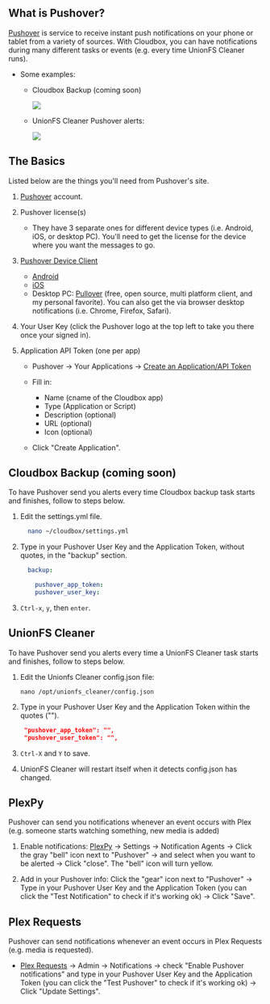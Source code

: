 ## What is Pushover?

[Pushover](https://pushover.net/faq) is service to receive instant push notifications on your phone or tablet from a variety of sources. With Cloudbox, you can have notifications during many different tasks or events (e.g. every time UnionFS Cleaner runs).

-  Some examples:

   - Cloudbox Backup (coming soon)

     ![](https://i.imgur.com/fDWzmxM.png)

   - UnionFS Cleaner Pushover alerts:
  
     ![](https://i.imgur.com/HUUZ91a.png)
  




## The Basics

Listed below are the things you'll need from Pushover's site. 

1. [Pushover](https://pushover.net/login) account.

1. Pushover license(s) 

   - They have 3 separate ones for different device types (i.e. Android, iOS, or desktop PC). You'll need to get the license for the device where you want the messages to go. 

1. [Pushover Device Client](https://pushover.net/clients)
   - [Android](https://pushover.net/clients/android)
   - [iOS](https://pushover.net/clients/ios)
   - Desktop PC: [Pullover](https://github.com/cgrossde/Pullover) (free, open source, multi platform client, and my personal favorite). You can also get the via browser desktop notifications (i.e. Chrome, Firefox, Safari).

1. Your User Key (click the Pushover logo at the top left to take you there once your signed in). 

1. Application API Token (one per app)

   - Pushover -> Your Applications -> [Create an Application/API Token](https://pushover.net/apps/build)

   - Fill in: 
     - Name (cname of the Cloudbox app)
     - Type (Application or Script)
     - Description (optional)
     - URL (optional)
     - Icon (optional)
   - Click "Create Application".


## Cloudbox Backup (coming soon)

To have Pushover send you alerts every time Cloudbox backup task starts and finishes, follow to steps below. 

1. Edit the settings.yml file. 

   ```bash
     nano ~/cloudbox/settings.yml
   ```

1. Type in your Pushover User Key and the Application Token, without quotes, in the "backup" section.

   ```yaml
     backup:
   
       pushover_app_token:
       pushover_user_key:
   ```

1. `Ctrl-x`, `y`, then `enter`.

## UnionFS Cleaner

To have Pushover send you alerts every time a UnionFS Cleaner task starts and finishes, follow to steps below. 

1. Edit the Unionfs Cleaner config.json file:

    ```
    nano /opt/unionfs_cleaner/config.json
    ```

1. Type in your Pushover User Key and the Application Token within the quotes ("").

   ```json
    "pushover_app_token": "",
    "pushover_user_token": "",
   ```

1. `Ctrl-X` and `Y` to save.

1. UnionFS Cleaner will restart itself when it detects config.json has changed.


## PlexPy

Pushover can send you notifications whenever an event occurs with Plex (e.g. someone starts watching something,  new media is added)

1. Enable notifications: [PlexPy](PlexPy#1-accessing-plexpy) -> Settings -> Notification Agents -> Click the gray "bell" icon next to "Pushover" -> and select when you want to be alerted -> Click "close". The "bell" icon will turn yellow. 

1. Add in your Pushover info: Click the "gear" icon next to "Pushover" -> Type in your Pushover User Key and the Application Token (you can click the "Test Notification" to check if it's working ok) -> Click "Save". 


## Plex Requests

Pushover can send notifications whenever an event occurs in Plex Requests (e.g. media is requested).

- [Plex Requests](Plex-Requests#1-accessing-plex-requests) -> Admin -> Notifications -> check "Enable Pushover notifications" and type in your Pushover User Key and the Application Token (you can click the "Test Pushover" to check if it's working ok) -> Click "Update Settings".
